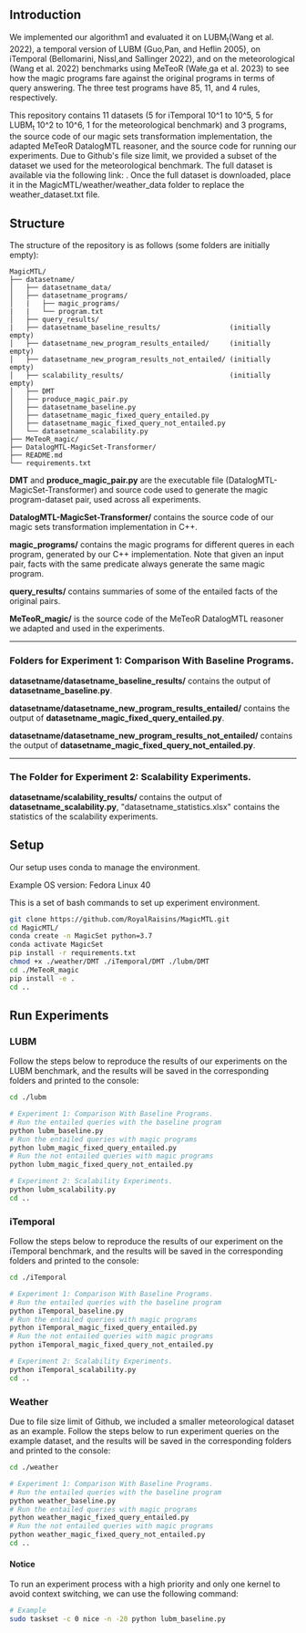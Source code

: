 ## Introduction

We implemented our algorithm1 and evaluated it on LUBM<sub>t</sub>(Wang et al. 2022), a temporal version of LUBM (Guo,Pan, and Heflin 2005), on iTemporal (Bellomarini, Nissl,and Sallinger 2022), and on the meteorological (Wang et al. 2022) benchmarks using MeTeoR (Wałe¸ga et al. 2023) to see how the magic programs fare against the original programs in terms of query answering. The three test programs have 85, 11, and 4 rules, respectively.

This repository contains 11 datasets (5 for iTemporal 10^1 to 10^5, 5 for LUBM<sub>t</sub> 10^2 to 10^6, 1 for the meteorological benchmark) and 3 programs, the source code of our magic sets transformation implementation, the adapted MeTeoR DatalogMTL reasoner, and the source code for running our experiments. Due to Github's file size limit, we provided a subset of the dataset we used for the meteorological benchmark. The full dataset is available via the following link: . Once the full dataset is downloaded, place it in the MagicMTL/weather/weather_data folder to replace the weather_dataset.txt file. 
## Structure

The structure of the repository is as follows (some folders are initially empty):

```
MagicMTL/
├── datasetname/
│   ├── datasetname_data/
│   ├── datasetname_programs/
│   |   ├── magic_programs/
|   |   └── program.txt
│   ├── query_results/
|   ├── datasetname_baseline_results/                 (initially empty)
│   ├── datasetname_new_program_results_entailed/     (initially empty)
│   ├── datasetname_new_program_results_not_entailed/ (initially empty)
│   ├── scalability_results/                          (initially empty)
│   ├── DMT
│   ├── produce_magic_pair.py
│   ├── datasetname_baseline.py
│   ├── datasetname_magic_fixed_query_entailed.py
│   ├── datasetname_magic_fixed_query_not_entailed.py
│   └── datasetname_scalability.py
├── MeTeoR_magic/
├── DatalogMTL-MagicSet-Transformer/
├── README.md
└── requirements.txt
```

**DMT** and **produce_magic_pair.py** are the executable file (DatalogMTL-MagicSet-Transformer) and source code used to generate the magic program-dataset pair, used across all experiments.

**DatalogMTL-MagicSet-Transformer/** contains the source code of our magic sets transformation implementation in C++.

**magic_programs/** contains the magic programs for different queres in each program, generated by our C++ implementation. Note that given an input pair, facts with the same predicate always generate the same magic program.

**query_results/** contains summaries of some of the entailed facts of the original pairs.

**MeTeoR_magic/** is the source code of the MeTeoR DatalogMTL reasoner we adapted and used in the experiments.

---

### Folders for **Experiment 1:** Comparison With Baseline Programs.

**datasetname/datasetname_baseline_results/** contains the output of **datasetname_baseline.py**.

**datasetname/datasetname_new_program_results_entailed/** contains the output of **datasetname_magic_fixed_query_entailed.py**.

**datasetname/datasetname_new_program_results_not_entailed/** contains the output of **datasetname_magic_fixed_query_not_entailed.py**.

---

### The Folder for **Experiment 2:** Scalability Experiments.

**datasetname/scalability_results/** contains the output of **datasetname_scalability.py**, "datasetname_statistics.xlsx" contains the statistics of the scalability experiments.

## Setup

Our setup uses conda to manage the environment.

Example OS version: Fedora Linux 40

This is a set of bash commands to set up experiment environment.

```bash
git clone https://github.com/RoyalRaisins/MagicMTL.git
cd MagicMTL/
conda create -n MagicSet python=3.7
conda activate MagicSet
pip install -r requirements.txt
chmod +x ./weather/DMT ./iTemporal/DMT ./lubm/DMT
cd ./MeTeoR_magic
pip install -e .
cd ..
```

## Run Experiments

### LUBM

Follow the steps below to reproduce the results of our experiments on the LUBM benchmark, and the results will be saved in the corresponding folders and printed to the console:

```bash
cd ./lubm

# Experiment 1: Comparison With Baseline Programs.
# Run the entailed queries with the baseline program
python lubm_baseline.py
# Run the entailed queries with magic programs
python lubm_magic_fixed_query_entailed.py
# Run the not entailed queries with magic programs
python lubm_magic_fixed_query_not_entailed.py

# Experiment 2: Scalability Experiments.
python lubm_scalability.py
cd ..
```

### iTemporal

Follow the steps below to reproduce the results of our experiment on the iTemporal benchmark, and the results will be saved in the corresponding folders and printed to the console:

```bash
cd ./iTemporal

# Experiment 1: Comparison With Baseline Programs.
# Run the entailed queries with the baseline program
python iTemporal_baseline.py
# Run the entailed queries with magic programs
python iTemporal_magic_fixed_query_entailed.py
# Run the not entailed queries with magic programs
python iTemporal_magic_fixed_query_not_entailed.py

# Experiment 2: Scalability Experiments.
python iTemporal_scalability.py
cd ..
```

### Weather

Due to file size limit of Github, we included a smaller meteorological dataset as an example. Follow the steps below to run experiment queries on the example dataset, and the results will be saved in the corresponding folders and printed to the console:

```bash
cd ./weather

# Experiment 1: Comparison With Baseline Programs.
# Run the entailed queries with the baseline program
python weather_baseline.py
# Run the entailed queries with magic programs
python weather_magic_fixed_query_entailed.py
# Run the not entailed queries with magic programs
python weather_magic_fixed_query_not_entailed.py
cd ..
```

#### Notice

To run an experiment process with a high priority and only one kernel to avoid context switching, we can use the following command:

```bash
# Example
sudo taskset -c 0 nice -n -20 python lubm_baseline.py
```

